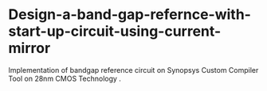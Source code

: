 # Design-a-band-gap-refernce-with-start-up-circuit-using-current-mirror
Implementation of bandgap reference circuit on  Synopsys Custom Compiler Tool  on 28nm CMOS Technology .
